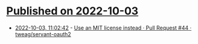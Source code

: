 # [Published on 2022-10-03](index.md)

* [2022-10-03, 11:02:42](https://lobste.rs/s/a5qtl3/use_mit_license_instead_pull_request_44) - [Use an MIT license instead · Pull Request #44 · tweag/servant-oauth2](https://github.com/tweag/servant-oauth2/pull/44)

